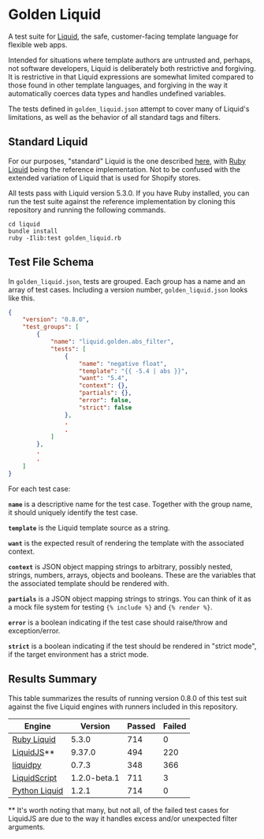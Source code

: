 # Golden Liquid

A test suite for [Liquid](https://shopify.github.io/liquid/), the safe, customer-facing template language for flexible web apps.

Intended for situations where template authors are untrusted and, perhaps, not software developers, Liquid is deliberately both restrictive and forgiving. It is restrictive in that Liquid expressions are somewhat limited compared to those found in other template languages, and forgiving in the way it automatically coerces data types and handles undefined variables.

The tests defined in `golden_liquid.json` attempt to cover many of Liquid's limitations, as well as the behavior of all standard tags and filters.

## Standard Liquid

For our purposes, "standard" Liquid is the one described [here](https://shopify.github.io/liquid/), with [Ruby Liquid](https://github.com/Shopify/liquid) being the reference implementation. Not to be confused with the extended variation of Liquid that is used for Shopify stores.

All tests pass with Liquid version 5.3.0. If you have Ruby installed, you can run the test suite against the reference implementation by cloning this repository and running the following commands.

```
cd liquid
bundle install
ruby -Ilib:test golden_liquid.rb
```

## Test File Schema

In `golden_liquid.json`, tests are grouped. Each group has a name and an array of test cases. Including a version number, `golden_liquid.json` looks like this.

```json
{
    "version": "0.8.0",
    "test_groups": [
        {
            "name": "liquid.golden.abs_filter",
            "tests": [
                {
                    "name": "negative float",
                    "template": "{{ -5.4 | abs }}",
                    "want": "5.4",
                    "context": {},
                    "partials": {},
                    "error": false,
                    "strict": false
                },
                .
                .
            ]
        },
        .
        .
    ]
}
```

For each test case:

**`name`** is a descriptive name for the test case. Together with the group name, it
should uniquely identify the test case.

**`template`** is the Liquid template source as a string.

**`want`** is the expected result of rendering the template with the associated
context.

**`context`** is JSON object mapping strings to arbitrary, possibly nested, strings,
numbers, arrays, objects and booleans. These are the variables that the associated
template should be rendered with.

**`partials`** is a JSON object mapping strings to strings. You can think of it as a
mock file system for testing `{% include %}` and `{% render %}`.

**`error`** is a boolean indicating if the test case should raise/throw and
exception/error.

**`strict`** is a boolean indicating if the test should be rendered in "strict mode",
if the target environment has a strict mode.

## Results Summary

This table summarizes the results of running version 0.8.0 of this test suit against the five Liquid engines with runners included in this repository.

| Engine                                                | Version      | Passed | Failed |
| ----------------------------------------------------- | ------------ | ------ | ------ |
| [Ruby Liquid](https://github.com/Shopify/liquid)      | 5.3.0        | 714    | 0      |
| [LiquidJS](https://github.com/harttle/liquidjs)\*\*   | 9.37.0       | 494    | 220    |
| [liquidpy](https://github.com/pwwang/liquidpy)        | 0.7.3        | 348    | 366    |
| [LiquidScript](https://github.com/jg-rp/liquidscript) | 1.2.0-beta.1 | 711    | 3      |
| [Python Liquid](https://github.com/jg-rp/liquid)      | 1.2.1        | 714    | 0      |

\*\* It's worth noting that many, but not all, of the failed test cases for LiquidJS are due to the way it handles excess and/or unexpected filter arguments.
